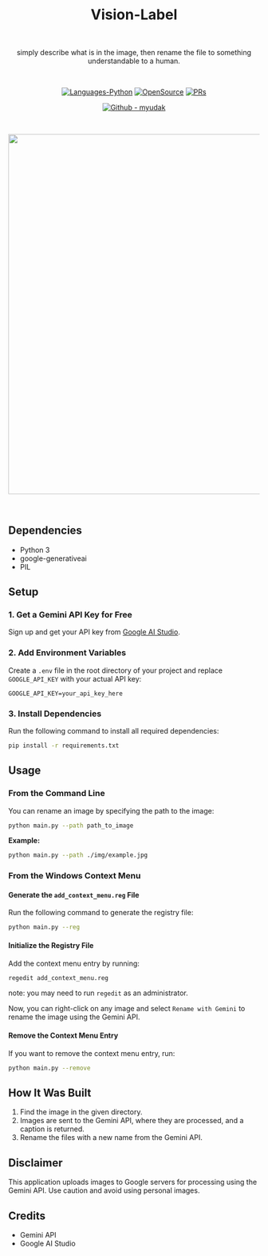<h1 align="center">Vision-Label</h1><br>

<p align="center">
simply describe what is in the image, then rename the file to something understandable to a human.
</p><br>

<p align="center">
  <!-- <a href="#"><img alt="Android OS" src="https://img.shields.io/badge/OS-Android-3DDC84?style=flat-square&logo=android"></a>
  <a href="#"><img alt="Languages-Kotlin" src="https://flat.badgen.net/badge/Language/Kotlin?icon=https://raw.githubusercontent.com/binaryshrey/Awesome-Android-Open-Source-Projects/master/assets/Kotlin_Logo_icon_white.svg&color=f18e33"/></a> -->
  <a href="#"><img alt="Languages-Python" src="https://img.shields.io/badge/Language-Python-1DA1F2?style=flat-square&logo=java"></a>
    <a href="#"><img alt="OpenSource" src="https://flat.badgen.net/badge/Open-Source/HacktoberFest?icon=https://raw.githubusercontent.com/binaryshrey/Awesome-Android-Open-Source-Projects/master/assets/DO_Logo_icon_white.svg&color=f18e33"/></a>
  <a href="#"><img alt="PRs" src="https://img.shields.io/badge/PRs-Welcome-3DDC84?style=flat-square"></a>
</p>
<p align="center">
  <a href="https://github.com/myudak/Vision-Label"><img alt="Github - myudak" src="https://img.shields.io/badge/GitHub-VisionLabel-181717?style=flat-square&logo=github"></a>
</p>

<br>
<p align="center">
<img width="720px" src="" alt=""></img>
</p><br>

## Dependencies

- Python 3
- google-generativeai
- PIL

## Setup

### 1. Get a Gemini API Key for Free

Sign up and get your API key from [Google AI Studio](https://aistudio.google.com/app/apikey).

### 2. Add Environment Variables

Create a `.env` file in the root directory of your project and replace `GOOGLE_API_KEY` with your actual API key:

```
GOOGLE_API_KEY=your_api_key_here
```

### 3. Install Dependencies

Run the following command to install all required dependencies:

```bash
pip install -r requirements.txt
```

## Usage

### From the Command Line

You can rename an image by specifying the path to the image:

```bash
python main.py --path path_to_image
```

**Example:**

```bash
python main.py --path ./img/example.jpg
```

### From the Windows Context Menu

#### Generate the `add_context_menu.reg` File

Run the following command to generate the registry file:

```bash
python main.py --reg
```

#### Initialize the Registry File

Add the context menu entry by running:

```bash
regedit add_context_menu.reg
```

note: you may need to run `regedit` as an administrator.

Now, you can right-click on any image and select `Rename with Gemini` to rename the image using the Gemini API.

#### Remove the Context Menu Entry

If you want to remove the context menu entry, run:

```bash
python main.py --remove
```

## How It Was Built

1. Find the image in the given directory.
2. Images are sent to the Gemini API, where they are processed, and a caption is returned.
3. Rename the files with a new name from the Gemini API.

## Disclaimer

This application uploads images to Google servers for processing using the Gemini API. Use caution and avoid using personal images.

## Credits

- Gemini API
- Google AI Studio
